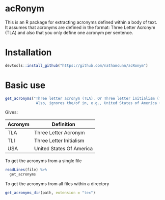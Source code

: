 # acRonym
This is an R package for extracting acronyms defined within a body of text. It
assumes that acronyms are defined in the format: Three Letter Acronym (TLA) and also
that you only define one acronym per sentence.

# Installation
``` r
devtools::install_github("https://github.com/nathancunn/acRonym")
```


# Basic use
```r
get_acronyms("Three letter acronym (TLA). Or Three letter initialism (TLI). 
              Also, ignores the/of in, e.g., United States of America (USA)")
```
Gives:

| Acronym | Definition               |
|---------|--------------------------|
| TLA     | Three Letter Acronym     |
| TLI     | Three Letter Initialism  |
| USA     | United States Of America |

To get the acronyms from a single file

``` r
readLines(file) %>%
  get_acronyms
```

To get the acronyms from all files within a directory

``` r
get_acronyms_dir(path, extension = "tex")
```

